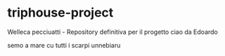 # triphouse-project
Welleca pecciuatti - Repository definitiva per il progetto
ciao da Edoardo

semo a mare
cu tutti i  scarpi
unnebiaru
